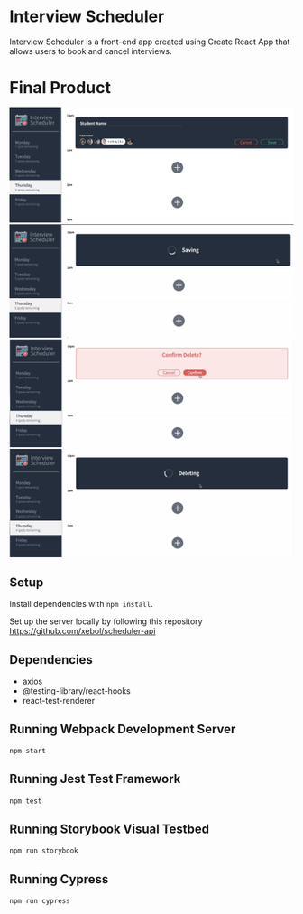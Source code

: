 # Interview Scheduler
Interview Scheduler is a front-end app created using Create React App that allows users to book and cancel interviews. 

# Final Product
!["When a user creates the appointment, the create mode will show the textarea for the user to enter their name and as well as the options of interviewers to be selected"](https://github.com/xebol/scheduler/blob/master/docs/Screenshot%202023-04-27%20at%208.28.54%20AM.png?raw=true)
!["When a user books an appointment. The app will display a saving status to indicate that the appointment is being booked](https://github.com/xebol/scheduler/blob/master/docs/Screenshot%202023-04-27%20at%208.24.01%20AM.png?raw=true)
!["When a user cancels an appointment. There will be a confirmation prompt that will be shown tot he user incase that the delete button was clicked by accident"](https://github.com/xebol/scheduler/blob/master/docs/Screenshot%202023-04-27%20at%208.25.24%20AM.png?raw=true)
!["When a user clicks the confirm button, the deleting status will display to indicate that the appointment is being deleted"](https://github.com/xebol/scheduler/blob/master/docs/Screenshot%202023-04-27%20at%208.25.29%20AM.png?raw=true)

## Setup

Install dependencies with `npm install`.

Set up the server locally by following this repository
https://github.com/xebol/scheduler-api

## Dependencies
- axios
- @testing-library/react-hooks
- react-test-renderer

## Running Webpack Development Server

```sh
npm start
```

## Running Jest Test Framework

```sh
npm test
```

## Running Storybook Visual Testbed

```sh
npm run storybook
```

## Running Cypress

```
npm run cypress
```